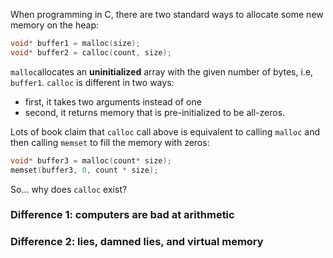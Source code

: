 When programming in C, there are two standard ways to allocate some new memory on the heap:
```c
void* buffer1 = malloc(size);
void* buffer2 = calloc(count, size);
```

`malloc`allocates an **uninitialized** array with the given number of bytes, i.e, `buffer1`.
`calloc` is different in two ways:
- first, it takes two arguments instead of one
- second, it returns memory that is pre-initialized to be all-zeros.

Lots of book claim that `calloc` call above is equivalent to calling `malloc` and then calling `memset` to fill the memory with zeros:
```c
void* buffer3 = malloc(count* size);
memset(buffer3, 0, count * size);
```

So... why does `calloc` exist?

### Difference 1: computers are bad at arithmetic

### Difference 2: lies, damned lies, and virtual memory